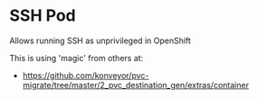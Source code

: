 # SSH Pod

Allows running SSH as unprivileged in OpenShift

This is using 'magic' from others at:
* https://github.com/konveyor/pvc-migrate/tree/master/2_pvc_destination_gen/extras/container
